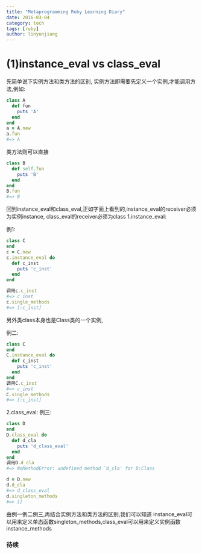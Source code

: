 ```yaml
---
title: "Metaprogramming Ruby Learning Diary"
date: 2016-03-04
category: tech
tags: [ruby]
author: linyunjiang
---
```


# (1)instance_eval vs class_eval

先简单说下实例方法和类方法的区别,
实例方法即需要先定义一个实例,才能调用方法,例如:

```ruby
class A
  def fun
    puts 'A'
  end
end
a = A.new
a.fun
#=> A
```

类方法则可以直接

```ruby
class B
  def self.fun
    puts 'B'
  end
end
B.fun
#=> B
```

回到instance_eval和class_eval,正如字面上看到的,instance_eval的receiver必须为实例instance,
class_eval的receiver必须为class
1.instance_eval:

例1:

```ruby
class C
end
c = C.new
c.instance_eval do
  def c_inst
    puts 'c_inst'
  end
end

调用c.c_inst
#=> c_inst
c.single_methods
#=> [:c_inst]
```

另外类class本身也是Class类的一个实例,

例二:

```ruby
class C
end
C.instance_eval do
  def c_inst
    puts 'c_inst'
  end
end
调用C.c_inst
#=> c_inst
C.single_methods
#=> [:c_inst]
```

2.class_eval:
例三:

```ruby
class D
end
D.class_eval do
  def d_cla
    puts 'd_class_eval'
  end
end
调用D.d_cla
#=> NoMethodError: undefined method `d_cla' for D:Class

d = D.new
d.d_cla
#=> d_class_eval
d.singleton_methods
#=> []
```
由例一例二例三,再结合实例方法和类方法的区别,我们可以知道
instance_eval可以用来定义单态函数singleton_methods,class_eval可以用来定义实例函数instance_methods

### 待续



